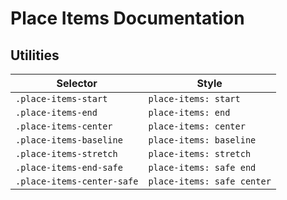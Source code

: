 # Place Items Documentation

## Utilities

| Selector                   | Style                      |
| -------------------------- | -------------------------- |
| `.place-items-start`       | `place-items: start`       |
| `.place-items-end`         | `place-items: end`         |
| `.place-items-center`      | `place-items: center`      |
| `.place-items-baseline`    | `place-items: baseline`    |
| `.place-items-stretch`     | `place-items: stretch`     |
| `.place-items-end-safe`    | `place-items: safe end`    |
| `.place-items-center-safe` | `place-items: safe center` |
